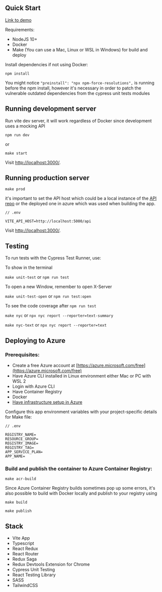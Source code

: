 ## **Quick Start**

[Link to demo](https://tasks-client-node.azurewebsites.net/tasks)

Requirements:

- NodeJS 10+
- Docker
- Make (You can use a Mac, Linux or WSL in Windows) for build and deploy

Install dependencies if not using Docker:

`npm install`

You might notice `"preinstall": "npx npm-force-resolutions",` is running before the npm install, however it's necessary in order to patch the vulnerable outdated dependencies from the cypress unit tests modules

## **Running development server**

Run vite dev server, it will work regardless of Docker since development uses a mocking API

`npm run dev`

or

`make start`

Visit [http://localhost:3000/](http://localhost:3000/).

## **Running production server**

`make prod`

it's important to set the API host which could be a local instance of the [API repo](https://github.com/danielmgzzg/node-express-ts-tasks) or the deployed one in azure which was used when building the app.

```
// .env

VITE_API_HOST=http://localhost:5000/api
```

Visit [http://localhost:3000/](http://localhost:3000/).

## **Testing**

To run tests with the Cypress Test Runner, use:

To show in the terminal

`make unit-test` or `npm run test`

To open a new Window, remember to open X-Server

`make unit-test-open` or `npm run test:open`

To see the code coverage after `npm run test`

`make nyc` or `npx nyc report --reporter=text-summary`

`make nyc-text` or `npx nyc report --reporter=text`

## **Deploying to Azure**

### **Prerequisites:**

- Create a free Azure account at [https://azure.microsoft.com/free](https://azure.microsoft.com/free)
- Have Azure CLI installed in Linux environment either Mac or PC with WSL 2
- Login with Azure CLI
- Have Container Registry
- Docker
- [Have infrastructure setup in Azure](https://github.com/danielmgzzg/node-express-ts-tasks#infrastructure)

Configure this app environment variables with your project-specific details for Make file:

```
// .env

REGISTRY_NAME=
RESOURCE_GROUP=
REGISTRY_IMAGE=
REGISTRY_TAG=
APP_SERVICE_PLAN=
APP_NAME=
```

### **Build and publish the container to Azure Container Registry:**

`make acr-build`

Since Azure Container Registry builds sometimes pop up some errors, it's also possible to build with Docker locally and publish to your registry using

`make build`

`make publish`

## **Stack**

- Vite App
- Typescript
- React Redux
- React Router
- Redux Saga
- Redux Devtools Extension for Chrome
- Cypress Unit Testing
- React Testing Library
- SASS
- TailwindCSS

